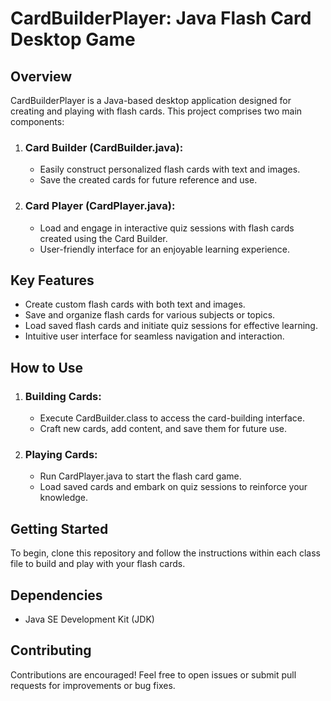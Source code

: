 # CardBuilderPlayer: Java Flash Card Desktop Game
## Overview
CardBuilderPlayer is a Java-based desktop application designed for creating and playing with flash cards. This project comprises two main components:
1. ### Card Builder (CardBuilder.java):
   - Easily construct personalized flash cards with text and images.
   - Save the created cards for future reference and use.
3. ### Card Player (CardPlayer.java):
   - Load and engage in interactive quiz sessions with flash cards created using the Card Builder.
   - User-friendly interface for an enjoyable learning experience.
## Key Features
- Create custom flash cards with both text and images.
- Save and organize flash cards for various subjects or topics.
- Load saved flash cards and initiate quiz sessions for effective learning.
- Intuitive user interface for seamless navigation and interaction.
## How to Use
1. ### Building Cards:
   - Execute CardBuilder.class to access the card-building interface.
   - Craft new cards, add content, and save them for future use.
2. ### Playing Cards:
   - Run CardPlayer.java to start the flash card game.
   - Load saved cards and embark on quiz sessions to reinforce your knowledge.
## Getting Started
To begin, clone this repository and follow the instructions within each class file to build and play with your flash cards.
## Dependencies
- Java SE Development Kit (JDK)
## Contributing
Contributions are encouraged! Feel free to open issues or submit pull requests for improvements or bug fixes.
